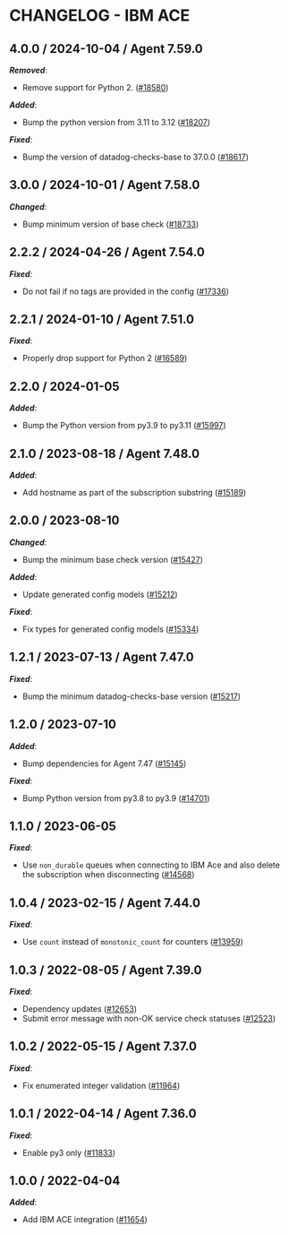 # CHANGELOG - IBM ACE

<!-- towncrier release notes start -->

## 4.0.0 / 2024-10-04 / Agent 7.59.0

***Removed***:

* Remove support for Python 2. ([#18580](https://github.com/DataDog/integrations-core/pull/18580))

***Added***:

* Bump the python version from 3.11 to 3.12 ([#18207](https://github.com/DataDog/integrations-core/pull/18207))

***Fixed***:

* Bump the version of datadog-checks-base to 37.0.0 ([#18617](https://github.com/DataDog/integrations-core/pull/18617))

## 3.0.0 / 2024-10-01 / Agent 7.58.0

***Changed***:

* Bump minimum version of base check ([#18733](https://github.com/DataDog/integrations-core/pull/18733))

## 2.2.2 / 2024-04-26 / Agent 7.54.0

***Fixed***:

* Do not fail if no tags are provided in the config ([#17336](https://github.com/DataDog/integrations-core/pull/17336))

## 2.2.1 / 2024-01-10 / Agent 7.51.0

***Fixed***:

* Properly drop support for Python 2 ([#16589](https://github.com/DataDog/integrations-core/pull/16589))

## 2.2.0 / 2024-01-05

***Added***:

* Bump the Python version from py3.9 to py3.11 ([#15997](https://github.com/DataDog/integrations-core/pull/15997))

## 2.1.0 / 2023-08-18 / Agent 7.48.0

***Added***:

* Add hostname as part of the subscription substring ([#15189](https://github.com/DataDog/integrations-core/pull/15189))

## 2.0.0 / 2023-08-10

***Changed***:

* Bump the minimum base check version ([#15427](https://github.com/DataDog/integrations-core/pull/15427))

***Added***:

* Update generated config models ([#15212](https://github.com/DataDog/integrations-core/pull/15212))

***Fixed***:

* Fix types for generated config models ([#15334](https://github.com/DataDog/integrations-core/pull/15334))

## 1.2.1 / 2023-07-13 / Agent 7.47.0

***Fixed***:

* Bump the minimum datadog-checks-base version ([#15217](https://github.com/DataDog/integrations-core/pull/15217))

## 1.2.0 / 2023-07-10

***Added***:

* Bump dependencies for Agent 7.47 ([#15145](https://github.com/DataDog/integrations-core/pull/15145))

***Fixed***:

* Bump Python version from py3.8 to py3.9 ([#14701](https://github.com/DataDog/integrations-core/pull/14701))

## 1.1.0 / 2023-06-05

***Fixed***:

* Use `non_durable` queues when connecting to IBM Ace and also delete the subscription when disconnecting ([#14568](https://github.com/DataDog/integrations-core/pull/14568))

## 1.0.4 / 2023-02-15 / Agent 7.44.0

***Fixed***:

* Use `count` instead of `monotonic_count` for counters ([#13959](https://github.com/DataDog/integrations-core/pull/13959))

## 1.0.3 / 2022-08-05 / Agent 7.39.0

***Fixed***:

* Dependency updates ([#12653](https://github.com/DataDog/integrations-core/pull/12653))
* Submit error message with non-OK service check statuses ([#12523](https://github.com/DataDog/integrations-core/pull/12523))

## 1.0.2 / 2022-05-15 / Agent 7.37.0

***Fixed***:

* Fix enumerated integer validation ([#11964](https://github.com/DataDog/integrations-core/pull/11964))

## 1.0.1 / 2022-04-14 / Agent 7.36.0

***Fixed***:

* Enable py3 only ([#11833](https://github.com/DataDog/integrations-core/pull/11833))

## 1.0.0 / 2022-04-04

***Added***:

* Add IBM ACE integration ([#11654](https://github.com/DataDog/integrations-core/pull/11654))
